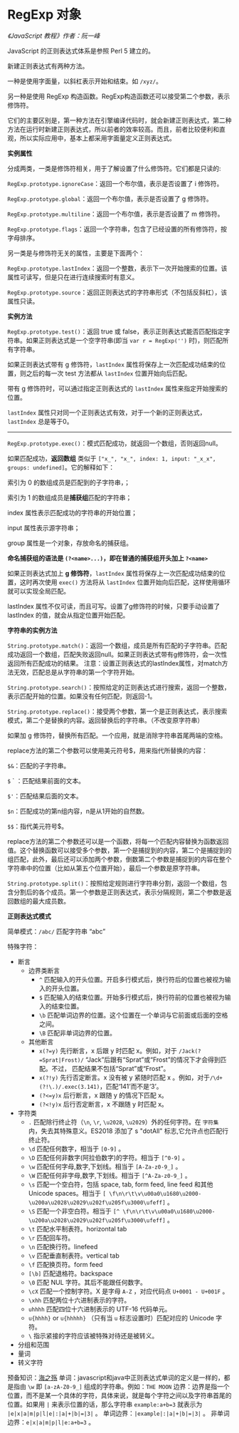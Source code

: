 RegExp 对象
===========

*《JavaScript 教程》作者：阮一峰*

JavaScript 的正则表达式体系是参照 Perl 5 建立的。

新建正则表达式有两种方法。

一种是使用字面量，以斜杠表示开始和结束。如 `/xyz/`。

另一种是使用 RegExp 构造函数。RegExp构造函数还可以接受第二个参数，表示修饰符。

它们的主要区别是，第一种方法在引擎编译代码时，就会新建正则表达式，第二种方法在运行时新建正则表达式，所以前者的效率较高。而且，前者比较便利和直观，所以实际应用中，基本上都采用字面量定义正则表达式。

**实例属性**

分成两类，一类是修饰符相关，用于了解设置了什么修饰符。它们都是只读的:

`RegExp.prototype.ignoreCase`：返回一个布尔值，表示是否设置了 i 修饰符。

`RegExp.prototype.global`：返回一个布尔值，表示是否设置了 g 修饰符。

`RegExp.prototype.multiline`：返回一个布尔值，表示是否设置了 m 修饰符。

`RegExp.prototype.flags`：返回一个字符串，包含了已经设置的所有修饰符，按字母排序。

另一类是与修饰符无关的属性，主要是下面两个：

`RegExp.prototype.lastIndex`：返回一个整数，表示下一次开始搜索的位置。该属性可读写，但是只在进行连续搜索时有意义。

`RegExp.prototype.source`：返回正则表达式的字符串形式（不包括反斜杠），该属性只读。

**实例方法**

`RegExp.prototype.test()`：返回 true 或 false，表示正则表达式能否匹配指定字符串。如果正则表达式是一个空字符串(即当 `var r = RegExp('')` 时)，则匹配所有字符串。

如果正则表达式带有 g 修饰符，`lastIndex` 属性将保存上一次匹配成功结束的位置，则之后的每一次 test 方法都从 `lastIndex` 位置开始向后匹配。

带有 g 修饰符时，可以通过指定正则表达式的 `lastIndex` 属性来指定开始搜索的位置。

`lastIndex` 属性只对同一个正则表达式有效，对于一个新的正则表达式，`lastIndex` 总是等于0。

-------------------------------

`RegExp.prototype.exec()`：模式匹配成功，就返回一个数组，否则返回null。

如果匹配成功，**返回数组** 类似于 `["x_", "x_", index: 1, input: "_x_x", groups: undefined]`。它的解释如下：

索引为 0 的数组成员是匹配到的子字符串，；

索引为 1 的数组成员是**捕获组**匹配的字符串；

index 属性表示匹配成功的字符串的开始位置；

input 属性表示源字符串；

group 属性是一个对象，存放命名的捕获组。

**命名捕获组的语法是 `(?<name>...)`，即在普通的捕获组开头加上 `?<name>`**

如果正则表达式加上 **g 修饰符**，`lastIndex` 属性将保存上一次匹配成功结束的位置，这时再次使用 `exec()` 方法将从 `lastIndex` 位置开始向后匹配，这样使用循环就可以实现全局匹配。

lastIndex 属性不仅可读，而且可写。设置了g修饰符的时候，只要手动设置了 lastIndex 的值，就会从指定位置开始匹配。

**字符串的实例方法**

`String.prototype.match()`：返回一个数组，成员是所有匹配的子字符串。匹配成功返回一个数组，匹配失败返回null。如果正则表达式带有g修饰符，会一次性返回所有匹配成功的结果。
注意：设置正则表达式的lastIndex属性，对match方法无效，匹配总是从字符串的第一个字符开始。

`String.prototype.search()`：按照给定的正则表达式进行搜索，返回一个整数，表示匹配开始的位置。如果没有任何匹配，则返回-1。

`String.prototype.replace()`：接受两个参数，第一个是正则表达式，表示搜索模式，第二个是替换的内容。返回替换后的字符串。（不改变原字符串）

如果加 g 修饰符，替换所有匹配。一个应用，就是消除字符串首尾两端的空格。

replace方法的第二个参数可以使用美元符号$，用来指代所替换的内容：

`$&`：匹配的子字符串。

`$` &grave; ：匹配结果前面的文本。

`$'`：匹配结果后面的文本。

`$n`：匹配成功的第n组内容，n是从1开始的自然数。

`$$`：指代美元符号$。

replace方法的第二个参数还可以是一个函数，将每一个匹配内容替换为函数返回值。这个替换函数可以接受多个参数，第一个是捕捉到的内容，第二个是捕捉到的组匹配，此外，最后还可以添加两个参数，倒数第二个参数是捕捉到的内容在整个字符串中的位置（比如从第五个位置开始），最后一个参数是原字符串。

`String.prototype.split()`：按照给定规则进行字符串分割，返回一个数组，包含分割后的各个成员。第一个参数是正则表达式，表示分隔规则，第二个参数是返回数组的最大成员数。

**正则表达式模式**

简单模式：`/abc/` 匹配字符串 “abc”

特殊字符：

- 断言
  - 边界类断言
    - `^` 匹配输入的开头位置。开启多行模式后，换行符后的位置也被视为输入的开头位置。
    - `$` 匹配输入的结束位置。开始多行模式后，换行符前的位置也被视为输入的结束位置。
    - `\b` 匹配单词边界的位置。这个位置在一个单词与它前面或后面的空格之间。
    - `\B` 匹配非单词边界的位置。
  - 其他断言
    - `x(?=y)` 先行断言，x 后跟 y 时匹配 x。例如，对于 `/Jack(?=Sprat|Frost)/` “Jack”后跟有“Sprat”或“Frost”的情况下才会得到匹配。不过， 匹配结果不包括“Sprat”或“Frost”。
    - `x(?!y)` 先行否定断言。x 没有被 y 紧随时匹配 x 。例如，对于`/\d+(?!\.)/.exec(3.141)`，匹配‘141’而不是‘3’。
    - `(?<=y)x` 后行断言，x 跟随 y 的情况下匹配 x。
    - `(?<!y)x` 后行否定断言，x 不跟随 y 时匹配 x。
- 字符类
  - `.` 匹配除行终止符（`\n`, `\r`, `\u2028`, `\u2029`）外的任何字符。在 `字符集` 内，失去其特殊意义。ES2018 添加了 s "dotAll" 标志,它允许点也匹配行终止符。
  - `\d` 匹配任何数字，相当于 `[0-9]` 。
  - `\D` 匹配任何非数字(阿拉伯数字)的字符。相当于 `[^0-9]` 。
  - `\w` 匹配任何字母,数字,下划线。相当于 `[A-Za-z0-9_]` 。
  - `\W` 匹配任何非字母,数字,下划线。相当于 `[^A-Za-z0-9_]` 。
  - `\s` 匹配一个空白符，包括 space, tab, form feed, line feed 和其他 Unicode spaces。相当于 `[ \f\n\r\t\v\u00a0\u1680\u2000-\u200a\u2028\u2029\u202f\u205f\u3000\ufeff]` 。
  - `\S` 匹配一个非空白符。相当于 `[^ \f\n\r\t\v\u00a0\u1680\u2000-\u200a\u2028\u2029\u202f\u205f\u3000\ufeff]` 。
  - `\t` 匹配水平制表符。horizontal tab
  - `\r` 匹配回车符。
  - `\n` 匹配换行符。linefeed
  - `\v` 匹配垂直制表符。vertical tab
  - `\f` 匹配换页符。form feed
  - `[\b]` 匹配退格符。backspace
  - `\0` 匹配 NUL 字符。其后不能跟任何数字。
  - `\cX` 匹配一个控制字符。X 是字母 `A-Z` ，对应代码点 `U+0001 - U+001F` 。
  - `\xhh` 匹配两位十六进制表示的字符。
  - `uhhhh` 匹配四位十六进制表示的 UTF-16 代码单元。
  - `u{hhhh}` or `u{hhhhh}` （只有当 `u` 标志设置时）匹配对应的 Unicode 字符。
  - `\` 指示紧接的字符应该被特殊对待还是被转义。
- 分组和范围
- 量词
- 转义字符

预备知识：[海之殇](https://www.cnblogs.com/fuhai/p/6149169.html)
单词：javascript和java中正则表达式单词的定义是一样的，都是指由 `\w` 即 `[a-zA-Z0-9_]` 组成的字符串。例如：`THE MOON`
边界：边界是指一个位置，而不是某一个具体的字符，具体来说，就是每个字符之间以及字符串首尾的位置。如果用 `|` 来表示位置的话，那么字符串 `example:a+b=3` 就表示为 `|e|x|a|m|p|l|e|:|a|+|b|=|3|` 。
单词边界：`|example|:|a|+|b|=|3|` 。
非单词边界：`e|x|a|m|p|l|e:a+b=3` 。

